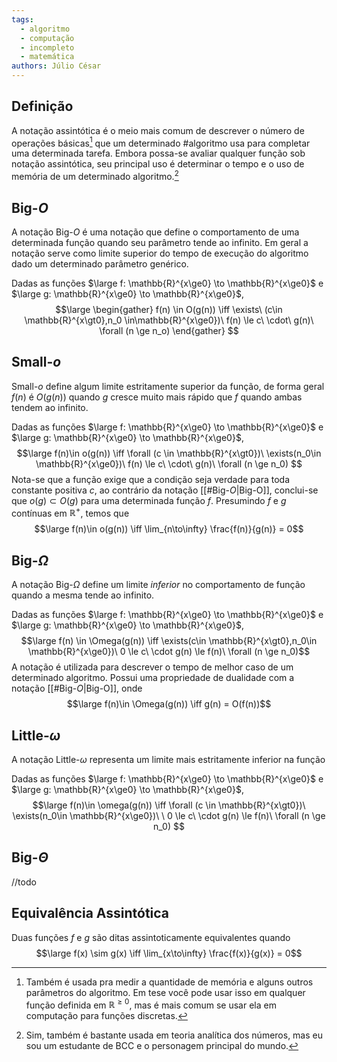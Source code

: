 ```yaml
---
tags:
  - algoritmo
  - computação
  - incompleto
  - matemática
authors: Júlio César
---
```

## Definição

A notação assintótica é o meio mais comum de descrever o número de operações básicas[^1] que um determinado #algoritmo usa para completar uma determinada tarefa. Embora possa-se avaliar qualquer função sob notação assintótica, seu principal uso é determinar o tempo e o uso de memória de um determinado algoritmo.[^2]

## Big-$O$

A notação Big-$O$ é uma notação que define o comportamento de uma determinada função quando seu parâmetro tende ao infinito. Em geral a notação serve como limite superior do tempo de execução do algoritmo dado um determinado parâmetro genérico.

Dadas as funções $\large f: \mathbb{R}^{x\ge0} \to \mathbb{R}^{x\ge0}$ e $\large g: \mathbb{R}^{x\ge0} \to \mathbb{R}^{x\ge0}$,
$$\large
\begin{gather}
f(n) \in O(g(n)) \iff \exists\ (c\in \mathbb{R}^{x\gt0},n_0 \in\mathbb{R}^{x\ge0})\ f(n) \le c\ \cdot\ g(n)\ \forall (n \ge n_o)
\end{gather}
$$

## Small-$o$

Small-$o$ define algum limite estritamente superior da função, de forma geral $f(n)$ é $O(g(n))$ quando $g$ cresce muito mais rápido que $f$ quando ambas tendem ao infinito.

Dadas as funções $\large f: \mathbb{R}^{x\ge0} \to \mathbb{R}^{x\ge0}$ e $\large g: \mathbb{R}^{x\ge0} \to \mathbb{R}^{x\ge0}$,
$$\large
f(n)\in o(g(n)) \iff \forall (c \in \mathbb{R}^{x\gt0})\ \exists(n_0\in \mathbb{R}^{x\ge0})\ f(n) \le c\ \cdot\ g(n)\ \forall (n \ge n_0)
$$
Nota-se que a função exige que a condição seja verdade para toda constante positiva $c$, ao contrário da notação [[#Big-$O$|Big-O]], conclui-se que $o(g) \subset O(g)$ para uma determinada função $f$. Presumindo $f$ e $g$ contínuas em $\mathbb{R}^+$, temos que
$$\large f(n)\in o(g(n)) \iff \lim_{n\to\infty} \frac{f(n)}{g(n)} = 0$$
## Big-$\Omega$

A notação Big-$\Omega$ define um limite _inferior_ no comportamento de função quando a mesma tende ao infinito. 

Dadas as funções $\large f: \mathbb{R}^{x\ge0} \to \mathbb{R}^{x\ge0}$ e $\large g: \mathbb{R}^{x\ge0} \to \mathbb{R}^{x\ge0}$,
$$\large f(n) \in \Omega(g(n)) \iff \exists(c\in \mathbb{R}^{x\gt0},n_0\in \mathbb{R}^{x\ge0})\ 0 \le c\ \cdot g(n) \le f(n)\ \forall (n \ge n_0)$$
A notação é utilizada para descrever o tempo de melhor caso de um determinado algoritmo. Possui uma propriedade de dualidade com a notação [[#Big-$O$|Big-O]], onde
$$\large f(n)\in \Omega(g(n)) \iff g(n) = O(f(n))$$
## Little-$\omega$

A notação Little-$\omega$ representa um limite mais estritamente inferior na função

Dadas as funções $\large f: \mathbb{R}^{x\ge0} \to \mathbb{R}^{x\ge0}$ e $\large g: \mathbb{R}^{x\ge0} \to \mathbb{R}^{x\ge0}$,
$$\large
f(n)\in \omega(g(n)) \iff \forall (c \in \mathbb{R}^{x\gt0})\ \exists(n_0\in \mathbb{R}^{x\ge0})\ \ 0 \le c\ \cdot g(n) \le f(n)\ \forall (n \ge n_0)
$$
## Big-$\Theta$

//todo

## Equivalência Assintótica

Duas funções $f$ e $g$ são ditas assintoticamente equivalentes quando
$$\large f(x) \sim g(x) \iff \lim_{x\to\infty} \frac{f(x)}{g(x)} = 0$$

[^1]: Também é usada pra medir a quantidade de memória e alguns outros parâmetros do algoritmo. Em tese você pode usar isso em qualquer função definida em $\mathbb{R}^{\ge0}$, mas é mais comum se usar ela em computação para funções discretas.

[^2]: Sim, também é bastante usada em teoria analítica dos números, mas eu sou um estudante de BCC e o personagem principal do mundo.
